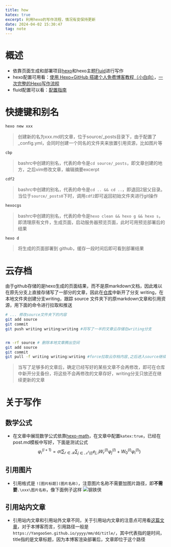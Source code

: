 ```yaml
---
title: how
katex: true
excerpt: 利用hexo的写作流程，情况有变保持更新
date: 2024-04-02 15:30:47
tag: note
---
```



# 概述
- 依靠页面生成和部署项目[hexo](https://github.com/hexojs/hexo)和hexo主题[Fluid](https://github.com/fluid-dev/hexo-theme-fluid)进行写作
- hexo配置可用看：[使用 Hexo+GitHub 搭建个人免费博客教程（小白向）](https://zhuanlan.zhihu.com/p/60578464)，[一次完整的Hexo写作流程](https://fuguigui.github.io/hexo2/)
- fluid配置可以看：[配置指南](https://hexo.fluid-dev.com/docs/guide/)
# 快捷键和别名
```sh
hexo new xxx
```
> 创建新的名为xxx.md的文章，位于source/_posts目录下，由于配置了_config.yml，会同时创建一个同名的文件夹来放置引用资源，比如图片等

```sh
cbp
```
> bashrc中创建的别名，代表的命令是`cd source/_posts`，即文章创建的地方，之后vim修改文章，编辑摘要excerpt
```sh
cdf2
```
> bashrc中创建的别名，代表的命令是`cd .. && cd ..`，即退回2层父目录。当位于`source/_posts0`下时，调用`cdf2`即可返回初始文件夹进行git操作

```sh
hexocgs
```
> bashrc中创建的别名，代表的命令是`hexo clean && hexo g && hexo s`，即清理原有文件，生成页面，启动服务器预览页面，此时可用预览部署后的结果

```sh
hexo d
```
> 将生成的页面部署到 github，缓存一段时间后即可看到部署结果


# 云存档

由于github存储的是hexo生成的页面结果，而不是原markdown文档，因此难以在原先分支上直接存储写了一部分的文章，因此在[仓库](https://github.com/YangooSen/YangooSen.github.io/tree/writing)中新开了分支 writing，在本地文件夹创建分支writing，跟踪 source 文件夹下的原markdown文章和引用资源，用下面的命令进行拉取和推送
```sh
# ... 修改source文件夹下的内容
git add source
git commit
git push writing writing:writing #将写了一半的文章云存储在writing分支


rm -rf source # 删除本地文章腾出空间
git add source
git commit
git pull -f writing writing:writing #force拉取云存档内容,之后进入source继续写作
```
> 当写了足够多的文章后，确定已经写好的某些文章不会再修改，即可在仓库中新开分支备份，将这些不会再修改的文章存好，writing分支只放还在继续更新的文章

# 关于写作
## 数学公式
- 在文章中展现数学公式依靠[hexo-math](https://github.com/hexojs/hexo-math)，在文章中配置`katex:true`，已经在post.md模板中写好，下面是测试公式
$$
\varphi_i^{(l+1)} = \sigma(\sum_{r\in\mathcal{R}}
\sum_{j\in\mathcal{N}^r(i)}e_{j,i}W_r^{(l)}\varphi_j^{(l)}+W_0^{(l)}\varphi_i^{(l)})
$$

## 引用图片
- 引用格式是 `![图片标题](图片名称)`，注意图片名称不需要加图片路径，即**不需要**`.\xxx\图片名称`，像下面例子这样
![钢铁侠](broken.jpg)

## 引用站内文章
- 引用站内文章和引用站外文章不同，关于引用站内文章的注意点可用看[这篇文章]((https://fuguigui.github.io/hexo2/))，对于本博客而言，引用路径一般是`https://YangooSen.github.io/yyyy/mm/dd/title/`，其中代表指的是时间，title指的是文章标题，因为本博客渲染部署后，文章即位于这个路径




















